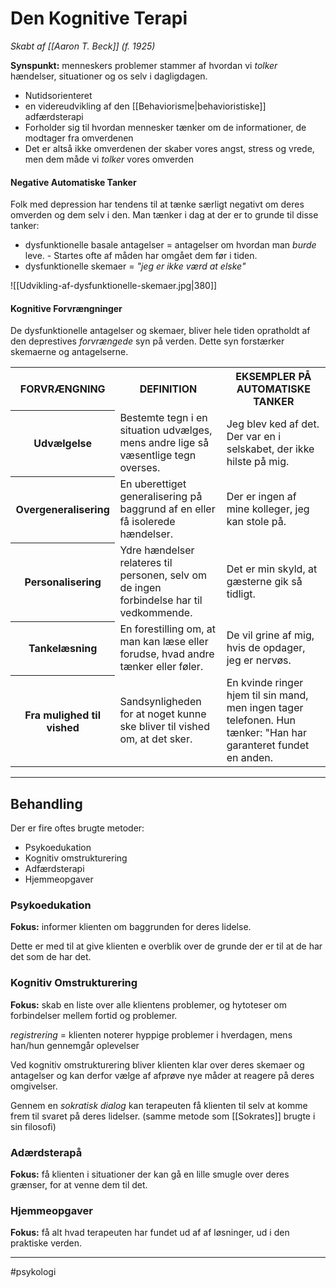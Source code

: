 # Den Kognitive Terapi
*Skabt af [[Aaron T. Beck]]  (f. 1925)*

**Synspunkt:** menneskers problemer stammer af hvordan vi *tolker* hændelser, situationer og os selv i dagligdagen.

- Nutidsorienteret
- en videreudvikling af den [[Behaviorisme|behavioristiske]] adfærdsterapi
- Forholder sig til hvordan mennesker tænker om de informationer, de modtager fra omverdenen
- Det er altså ikke omverdenen der skaber vores angst, stress og vrede, men dem måde vi *tolker* vores omverden

#### Negative Automatiske Tanker
Folk med depression har tendens til at tænke særligt negativt om deres omverden og dem selv i den. Man tænker i dag at der er to grunde til disse tanker:
- dysfunktionelle basale antagelser = antagelser om hvordan man *burde* leve. -  Startes ofte af måden har omgået dem før i tiden.
- dysfunktionelle skemaer = *"jeg er ikke værd at elske"*

![[Udvikling-af-dysfunktionelle-skemaer.jpg|380]]


#### Kognitive Forvrængninger
De dysfunktionelle antagelser og skemaer, bliver hele tiden opratholdt af den deprestives *forvrængede* syn på verden. Dette syn forstærker skemaerne og antagelserne.

<table><tbody><tr>
                <th>FORVRÆNGNING</th>
                <th>DEFINITION</th>
                <th>EKSEMPLER PÅ AUTOMATISKE TANKER</th>
              </tr><tr>
                <th>Udvælgelse</th>
                <td>Bestemte tegn i en situation udvælges, mens andre lige så væsentlige tegn overses.</td>
                <td>Jeg blev ked af det. Der var en i selskabet, der ikke hilste på mig.</td>
              </tr><tr>
                <th>Overgeneralisering</th>
                <td>En uberettiget generalisering på baggrund af en eller få isolerede hændelser.</td>
                <td>Der er ingen af mine kolleger, jeg kan stole på.</td>
              </tr><tr>
                <th>Personalisering</th>
                <td>Ydre hændelser relateres til personen, selv om de ingen forbindelse har til vedkommende.</td>
                <td>Det er min skyld, at gæsterne gik så tidligt.</td>
              </tr><tr>
                <th>Tankelæsning</th>
                <td>En forestilling om, at man kan læse eller forudse, hvad andre tænker eller føler.</td>
                <td>De vil grine af mig, hvis de opdager, jeg er nervøs.</td>
              </tr><tr>
                <th>Fra mulighed til vished</th>
                <td>Sandsynligheden for at noget kunne ske bliver til vished om, at det sker.</td>
                <td>En kvinde ringer hjem til sin mand, men ingen tager telefonen. Hun tænker: "Han har garanteret fundet en anden.</td>
              </tr></tbody></table>

---

## Behandling
Der er fire oftes brugte metoder:
- Psykoedukation
- Kognitiv omstrukturering
- Adfærdsterapi
- Hjemmeopgaver

### Psykoedukation
**Fokus:** informer klienten om baggrunden for deres lidelse.

Dette er med til at give klienten e overblik over de grunde der er til at de har det som de har det.


### Kognitiv Omstrukturering
**Fokus:** skab en liste over alle klientens problemer, og hytoteser om forbindelser mellem fortid og problemer.

*registrering* = klienten noterer hyppige problemer i hverdagen, mens han/hun gennemgår oplevelser

Ved kognitiv omstrukturering bliver klienten klar over deres skemaer og antagelser og kan derfor vælge af afprøve nye måder at reagere på deres omgivelser.

Gennem en *sokratisk dialog* kan terapeuten få klienten til selv at komme frem til svaret på deres lidelser. (samme metode som [[Sokrates]] brugte i sin filosofi)



### Adærdsterapå
**Fokus:** få klienten i situationer der kan gå en lille smugle over deres grænser, for at venne dem til det.

### Hjemmeopgaver
**Fokus:** få alt hvad terapeuten har fundet ud af af løsninger, ud i den praktiske verden.


---

#psykologi 